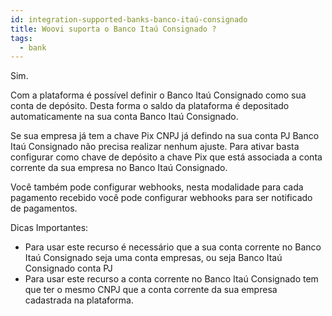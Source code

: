 ```yaml
---
id: integration-supported-banks-banco-itaú-consignado
title: Woovi suporta o Banco Itaú Consignado ?
tags:
  - bank
---
```


Sim.

Com a plataforma é possível definir o Banco Itaú Consignado como sua conta de depósito. Desta forma o saldo da plataforma é depositado automaticamente na sua conta Banco Itaú Consignado.

Se sua empresa já tem a chave Pix CNPJ já defindo na sua conta PJ Banco Itaú Consignado não precisa realizar nenhum ajuste. Para ativar basta configurar como chave de depósito a chave Pix que está associada a conta corrente da sua empresa no Banco Itaú Consignado.

Você também pode configurar webhooks, nesta modalidade para cada pagamento recebido você pode configurar webhooks para ser notificado de pagamentos.

Dicas Importantes:

- Para usar este recurso é necessário que a sua conta corrente no Banco Itaú Consignado seja uma conta empresas, ou seja Banco Itaú Consignado conta PJ
- Para usar este recurso a conta corrente no Banco Itaú Consignado tem que ter o mesmo CNPJ que a conta corrente da sua empresa cadastrada na plataforma.

